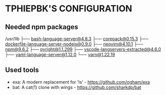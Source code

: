 # TPHIEPBK'S CONFIGURATION

## Needed npm packages

/usr/lib
├── bash-language-server@4.8.3
├── corepack@0.15.3
├── dockerfile-language-server-nodejs@0.9.0
├── neovim@4.10.1
├── npm@9.6.2
├── pyright@1.1.299
├── vscode-langservers-extracted@4.6.0
├── yaml-language-server@1.12.0
└── yarn@1.22.19

## Used tools

+ exa: A modern replacement for 'ls' - https://github.com/ogham/exa
+ bat: A cat(1) clone with wings - https://github.com/sharkdp/bat
